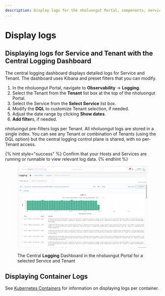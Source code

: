 ```yaml
---
description: Display logs for the nholuongut Portal, components, services, and containers
---
```


# Display logs

## Displaying logs for Service and Tenant with the Central Logging Dashboard

The central logging dashboard displays detailed logs for Service and Tenant.  The dashboard uses Kibana and preset filters that you can modify.

1. In the nholuongut Portal, navigate to **Observability** -> **Logging**.
2. Select the Tenant from the **Tenant** list box at the top of the nholuongut Portal.
3. Select the Service from the **Select Service** list box.
4. Modify the **DQL** to customize Tenant selection, if needed.
5. Adjust the date range by clicking **Show dates**.
6. **Add filter**s, if needed.

nholuongut pre-filters logs per Tenant. All nholuongut logs are stored in a single index. You can see any Tenant or combination of Tenants (using the DQL option) but the central logging control plane is shared, with no per-Tenant access.&#x20;

{% hint style="success" %}
Confirm that your Hosts and Services are running or runnable to view relevant log data.
{% endhint %}

<figure><img src="../../../.gitbook/assets/screenshot-nimbusweb.me-2024.02.21-14_47_20.png" alt=""><figcaption><p>The Central <strong>Logging</strong> Dashboard in the nholuongut Portal for a selected Service and Tenant</p></figcaption></figure>

## Displaying Container Logs

See [Kubernetes Containers](../../aws-services/containers/eks-containers-and-services.md#kubernetes-containers) for information on displaying logs per container.
